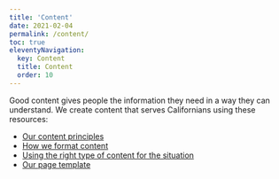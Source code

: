 ```yaml
---
title: 'Content' 
date: 2021-02-04
permalink: /content/
toc: true
eleventyNavigation:
  key: Content
  title: Content
  order: 10
---
```


Good content gives people the information they need in a way they can understand. We create content that serves Californians using these resources:

* [Our content principles](../content/principles.html)
* [How we format content](../content/formatting.html)
* [Using the right type of content for the situation](../content/types.html)
* [Our page template](../content/types/page-template.html)
